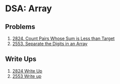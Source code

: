 # DSA: Array

## Problems

1. [2824. Count Pairs Whose Sum is Less than Target](https://leetcode.com/problems/count-pairs-whose-sum-is-less-than-target/description/)
2. [2553. Separate the Digits in an Array](https://leetcode.com/problems/separate-the-digits-in-an-array/description/)

## Write Ups

1. [2824 Write Up](https://leetcode.com/problems/count-pairs-whose-sum-is-less-than-target/solutions/5663140/easy-to-understand-python-implementation/)
2. [2553 Write up](https://leetcode.com/problems/separate-the-digits-in-an-array/solutions/5663201/easy-to-understand-python-implementation/)